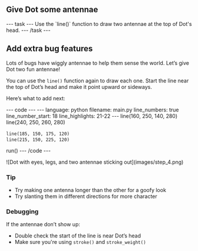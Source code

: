 <h2 class="c-project-heading--task">Give Dot some antennae</h2>
--- task ---
Use the `line()` function to draw two antennae at the top of Dot's head.
--- /task ---

<h2 class="c-project-heading--explainer">Add extra bug features</h2>

Lots of bugs have wiggly antennae to help them sense the world. Let’s give Dot two fun antennae!

You can use the `line()` function again to draw each one. Start the line near the top of Dot’s head and make it point upward or sideways.

Here’s what to add next:

<div class="c-project-code">
--- code ---
---
language: python
filename: main.py
line_numbers: true
line_number_start: 18
line_highlights: 21-22
---
    line(160, 250, 140, 280)
    line(240, 250, 260, 280)

    line(185, 150, 175, 120)
    line(215, 150, 225, 120)

run()
--- /code ---
</div>

<div class="c-project-output">
![Dot with eyes, legs, and two antennae sticking out](images/step_4.png)
</div>

<div class="c-project-callout c-project-callout--tip">

### Tip

- Try making one antenna longer than the other for a goofy look<br />
- Try slanting them in different directions for more character

</div>

<div class="c-project-callout c-project-callout--debug">

### Debugging

If the antennae don’t show up:<br />
- Double check the start of the line is near Dot’s head<br />
- Make sure you're using `stroke()` and `stroke_weight()`

</div>
